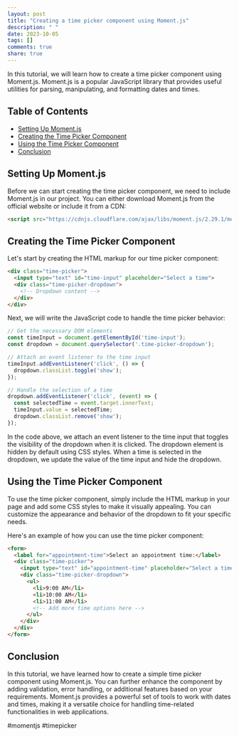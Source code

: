 ```yaml
---
layout: post
title: "Creating a time picker component using Moment.js"
description: " "
date: 2023-10-05
tags: []
comments: true
share: true
---
```


In this tutorial, we will learn how to create a time picker component using Moment.js. Moment.js is a popular JavaScript library that provides useful utilities for parsing, manipulating, and formatting dates and times.

## Table of Contents
- [Setting Up Moment.js](#setting-up-moment-js)
- [Creating the Time Picker Component](#creating-the-time-picker-component)
- [Using the Time Picker Component](#using-the-time-picker-component)
- [Conclusion](#conclusion)

## Setting Up Moment.js

Before we can start creating the time picker component, we need to include Moment.js in our project. You can either download Moment.js from the official website or include it from a CDN:

```html
<script src="https://cdnjs.cloudflare.com/ajax/libs/moment.js/2.29.1/moment.min.js"></script>
```

## Creating the Time Picker Component

Let's start by creating the HTML markup for our time picker component:

```html
<div class="time-picker">
  <input type="text" id="time-input" placeholder="Select a time">
  <div class="time-picker-dropdown">
    <!-- Dropdown content -->
  </div>
</div>
```

Next, we will write the JavaScript code to handle the time picker behavior:

```javascript
// Get the necessary DOM elements
const timeInput = document.getElementById('time-input');
const dropdown = document.querySelector('.time-picker-dropdown');

// Attach an event listener to the time input
timeInput.addEventListener('click', () => {
  dropdown.classList.toggle('show');
});

// Handle the selection of a time
dropdown.addEventListener('click', (event) => {
  const selectedTime = event.target.innerText;
  timeInput.value = selectedTime;
  dropdown.classList.remove('show');
});
```

In the code above, we attach an event listener to the time input that toggles the visibility of the dropdown when it is clicked. The dropdown element is hidden by default using CSS styles. When a time is selected in the dropdown, we update the value of the time input and hide the dropdown.

## Using the Time Picker Component

To use the time picker component, simply include the HTML markup in your page and add some CSS styles to make it visually appealing. You can customize the appearance and behavior of the dropdown to fit your specific needs.

Here's an example of how you can use the time picker component:

```html
<form>
  <label for="appointment-time">Select an appointment time:</label>
  <div class="time-picker">
    <input type="text" id="appointment-time" placeholder="Select a time">
    <div class="time-picker-dropdown">
      <ul>
        <li>9:00 AM</li>
        <li>10:00 AM</li>
        <li>11:00 AM</li>
        <!-- Add more time options here -->
      </ul>
    </div>
  </div>
</form>
```

## Conclusion

In this tutorial, we have learned how to create a simple time picker component using Moment.js. You can further enhance the component by adding validation, error handling, or additional features based on your requirements. Moment.js provides a powerful set of tools to work with dates and times, making it a versatile choice for handling time-related functionalities in web applications.

#momentjs #timepicker